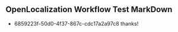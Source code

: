## OpenLocalization Workflow Test MarkDown
* 6859223f-50d0-4f37-867c-cdc17a2a97c8 thanks!

<!--HONumber=Sep16_HO1-->



